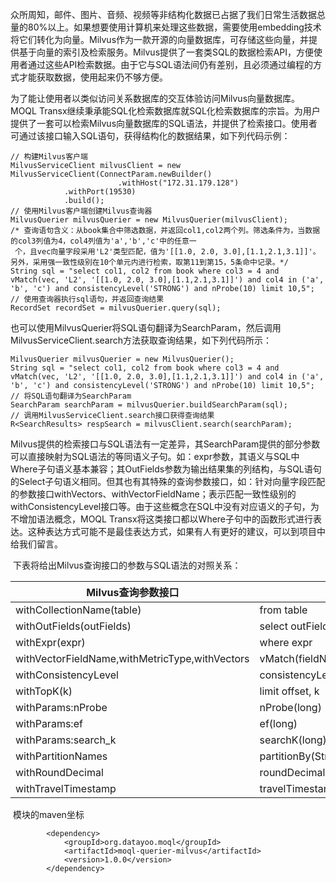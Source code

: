 ​	众所周知，邮件、图片、音频、视频等非结构化数据已占据了我们日常生活数据总量的80%以上。如果想要使用计算机来处理这些数据，需要使用embedding技术将它们转化为向量。Milvus作为一款开源的向量数据库，可存储这些向量，并提供基于向量的索引及检索服务。Milvus提供了一套类SQL的数据检索API，方便使用者通过这些API检索数据。由于它与SQL语法间仍有差别，且必须通过编程的方式才能获取数据，使用起来仍不够方便。

​    为了能让使用者以类似访问关系数据库的交互体验访问Milvus向量数据库。MOQL Transx继续秉承能SQL化检索数据库就SQL化检索数据库的宗旨。为用户提供了一套可以检索Milvus向量数据库的SQL语法，并提供了检索接口。使用者可通过该接口输入SQL语句，获得结构化的数据结果，如下列代码示例：

```
// 构建Milvus客户端
MilvusServiceClient milvusClient = new MilvusServiceClient(ConnectParam.newBuilder()
						.withHost("172.31.179.128")
            .withPort(19530)
            .build();
// 使用Milvus客户端创建Milvus查询器
MilvusQuerier milvusQuerier = new MilvusQuerier(milvusClient);
/* 查询语句含义：从book集合中筛选数据，并返回col1,col2两个列。筛选条件为，当数据的col3列值为4，col4列值为'a','b','c'中的任意一
 个，且vec向量字段采用'L2'类型匹配，值为'[[1.0, 2.0, 3.0],[1.1,2.1,3.1]]'。另外，采用强一致性级别在10个单元内进行检索，取第11到第15，5条命中记录。*/
String sql = "select col1, col2 from book where col3 = 4 and vMatch(vec, 'L2', '[[1.0, 2.0, 3.0],[1.1,2.1,3.1]]') and col4 in ('a', 'b', 'c') and consistencyLevel('STRONG') and nProbe(10) limit 10,5";
// 使用查询器执行sql语句，并返回查询结果
RecordSet recordSet = milvusQuerier.query(sql);
```

​	也可以使用MilvusQuerier将SQL语句翻译为SearchParam，然后调用MilvusServiceClient.search方法获取查询结果，如下列代码所示：

```
MilvusQuerier milvusQuerier = new MilvusQuerier();
String sql = "select col1, col2 from book where col3 = 4 and vMatch(vec, 'L2', '[[1.0, 2.0, 3.0],[1.1,2.1,3.1]]') and col4 in ('a', 'b', 'c') and consistencyLevel('STRONG') and nProbe(10) limit 10,5";
// 将SQL语句翻译为SearchParam
SearchParam searchParam = milvusQuerier.buildSearchParam(sql);
// 调用MilvusServiceClient.search接口获得查询结果
R<SearchResults> respSearch = milvusClient.search(searchParam);
```

​	Milvus提供的检索接口与SQL语法有一定差异，其SearchParam提供的部分参数可以直接映射为SQL语法的等同语义子句。如：expr参数，其语义与SQL中Where子句语义基本兼容；其OutFields参数为输出结果集的列结构，与SQL语句的Select子句语义相同。但其也有其特殊的查询参数接口，如：针对向量字段匹配的参数接口withVectors、withVectorFieldName；表示匹配一致性级别的withConsistencyLevel接口等。由于这些概念在SQL中没有对应语义的子句，为不增加语法概念，MOQL Transx将这类接口都以Where子句中的函数形式进行表达。这种表达方式可能不是最佳表达方式，如果有人有更好的建议，可以到项目中给我们留言。

​	下表将给出Milvus查询接口的参数与SQL语法的对照关系：

| Milvus查询参数接口                             | SQL语法                                               |
| ---------------------------------------------- | ----------------------------------------------------- |
| withCollectionName(table)                      | from table                                            |
| withOutFields(outFields)                       | select outFields                                      |
| withExpr(expr)                                 | where expr                                            |
| withVectorFieldName,withMetricType,withVectors | vMatch(fieldName, metricType, vectors)                |
| withConsistencyLevel                           | consistencyLevel(['STRONG'\|'BOUNDED'\|'Eventually']) |
| withTopK(k)                                    | limit offset, k                                       |
| withParams:nProbe                              | nProbe(long)                                          |
| withParams:ef                                  | ef(long)                                              |
| withParams:search_k                            | searchK(long)                                         |
| withPartitionNames                             | partitionBy(String[])                                 |
| withRoundDecimal                               | roundDecimal(int)                                     |
| withTravelTimestamp                            | travelTimestamp(long)                                 |

​	模块的maven坐标

```
        <dependency>
            <groupId>org.datayoo.moql</groupId>
            <artifactId>moql-querier-milvus</artifactId>
            <version>1.0.0</version>
        </dependency>
```